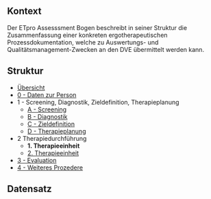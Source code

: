 ## Kontext

Der ETpro Assesssment Bogen beschreibt in seiner Struktur die Zusammenfassung einer konkreten ergotherapeutischen
Prozessdokumentation, welche zu Auswertungs- und Qualitätsmanagement-Zwecken an den DVE übermittelt werden kann.

## Struktur

- [Übersicht](QuestionnaireResponse-ETproAssessment01.html)
- [0 - Daten zur Person](QuestionnaireResponse-ETproAssessment01PersonalData.html)
- 1 - Screening, Diagnostik, Zieldefinition, Therapieplanung
  - [A - Screening](QuestionnaireResponse-ETproAssessment01Screening.html)
  - [B - Diagnostik](QuestionnaireResponse-ETproAssessment01Diagnostics.html)
  - [C - Zieldefinition](QuestionnaireResponse-ETproAssessment01GoalDefinition.html)
  - [D - Therapieplanung](QuestionnaireResponse-ETproAssessment01TherapyPlanning.html)
- 2 Therapiedurchführung
  - **1. Therapieeinheit**
  - [2. Therapieeinheit](QuestionnaireResponse-ETproAssessment01TherapyExecution02.html)
- [3 - Evaluation](QuestionnaireResponse-ETproAssessment01Evaluation.html)
- [4 - Weiteres Prozedere](QuestionnaireResponse-ETproAssessment01FurtherProceeding.html)

## Datensatz